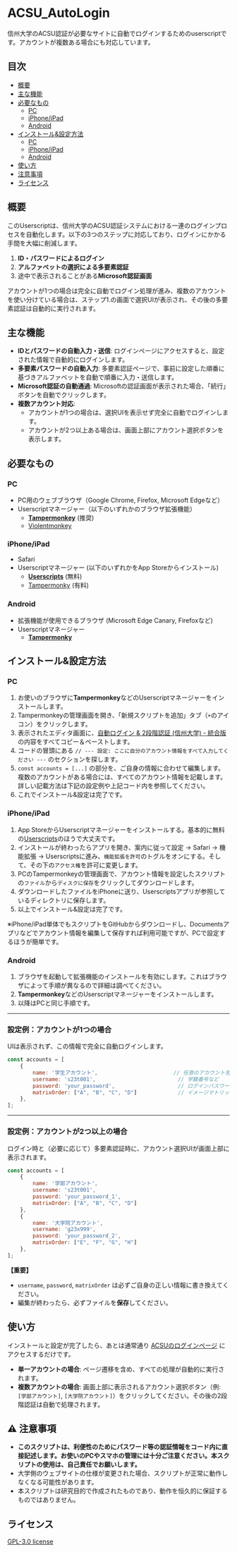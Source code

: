 # ACSU_AutoLogin

信州大学のACSU認証が必要なサイトに自動でログインするためのuserscriptです。アカウントが複数ある場合にも対応しています。

## 目次

-   [概要](#概要)
-   [主な機能](#主な機能)
-   [必要なもの](#必要なもの)
    -   [PC](#pc)
    -   [iPhone/iPad](#iphoneipad)
    -   [Android](#android)
-   [インストール&設定方法](#インストール設定方法)
    -   [PC](#pc-1)
    -   [iPhone/iPad](#iphoneipad-1)
    -   [Android](#android-1)
-   [使い方](#使い方)
-   [注意事項](#️-注意事項)
-   [ライセンス](#ライセンス)

## 概要

このUserscriptは、信州大学のACSU認証システムにおける一連のログインプロセスを自動化します。以下の3つのステップに対応しており、ログインにかかる手間を大幅に削減します。

1.  **ID・パスワードによるログイン**
2.  **アルファベットの選択による多要素認証**
3.  途中で表示されることがある**Microsoft認証画面**

アカウントが1つの場合は完全に自動でログイン処理が進み、複数のアカウントを使い分けている場合は、ステップ1.の画面で選択UIが表示され、その後の多要素認証は自動的に実行されます。

## 主な機能

-   **IDとパスワードの自動入力・送信**: ログインページにアクセスすると、設定された情報で自動的にログインします。
-   **多要素パスワードの自動入力**: 多要素認証ページで、事前に設定した順番に基づきアルファベットを自動で順番に入力・送信します。
-   **Microsoft認証の自動通過**: Microsoftの認証画面が表示された場合、「続行」ボタンを自動でクリックします。
-   **複数アカウント対応**:
    -   アカウントが1つの場合は、選択UIを表示せず完全に自動でログインします。
    -   アカウントが2つ以上ある場合は、画面上部にアカウント選択ボタンを表示します。

## 必要なもの

### PC

-   PC用のウェブブラウザ（Google Chrome, Firefox, Microsoft Edgeなど）
-   Userscriptマネージャー（以下のいずれかのブラウザ拡張機能）
    -   [**Tampermonkey**](https://www.tampermonkey.net/) (推奨)
    -   [Violentmonkey](https://violentmonkey.github.io/)

### iPhone/iPad

-   Safari 
-   Userscriptマネージャー (以下のいずれかをApp Storeからインストール)
    -   [**Userscripts**](https://apps.apple.com/jp/app/userscripts/id1463298887) (無料)
    -   [Tampermonky](https://apps.apple.com/jp/app/tampermonkey/id6738342400) (有料)

### Android

-   拡張機能が使用できるブラウザ (Microsoft Edge Canary, Firefoxなど)
-   Userscriptマネージャー
    -   [**Tampermonky**](https://www.tampermonkey.net/)

## インストール&設定方法

### PC

1.  お使いのブラウザに**Tampermonkey**などのUserscriptマネージャーをインストールします。
2.  Tampermonkeyの管理画面を開き、「新規スクリプトを追加」タブ（`+`のアイコン）をクリックします。
3.  表示されたエディタ画面に、[自動ログイン & 2段階認証 (信州大学) - 統合版](https://github.com/azuki1533/ACSU_AutoLogin/blob/main/%E8%87%AA%E5%8B%95%E3%83%AD%E3%82%B0%E3%82%A4%E3%83%B3%20%26%202%E6%AE%B5%E9%9A%8E%E8%AA%8D%E8%A8%BC%20(%E4%BF%A1%E5%B7%9E%E5%A4%A7%E5%AD%A6)%20-%20%E7%B5%B1%E5%90%88%E7%89%88.user.js)の内容をすべてコピー＆ペーストします。
4.  コードの冒頭にある `// --- 設定: ここに自分のアカウント情報をすべて入力してください ---` のセクションを探します。
5.  `const accounts = [...]` の部分を、ご自身の情報に合わせて編集します。複数のアカウントがある場合には、すべてのアカウント情報を記載します。詳しい記載方法は下記の設定例や上記コード内を参照してください。
6.  これでインストール&設定は完了です。

### iPhone/iPad

1.  App StoreからUserscriptマネージャーをインストールする。基本的に無料の[Userscripts](https://apps.apple.com/jp/app/userscripts/id1463298887)のほうで大丈夫です。
2.  インストールが終わったらアプリを開き、案内に従って設定 -> Safari -> 機能拡張 -> Userscriptsに進み、`機能拡張を許可`のトグルをオンにする。そして、その下の`アクセス権`を許可に変更します。
3.  PCのTampermonkeyの管理画面で、アカウント情報を設定したスクリプトの`ファイル`から`ディスクに保存`をクリックしてダウンロードします。
4.  ダウンロードしたファイルをiPhoneに送り、Userscriptsアプリが参照しているディレクトリに保存します。
5.  以上でインストール&設定は完了です。

※iPhone/iPad単体でもスクリプトをGitHubからダウンロードし、Documentsアプリなどでアカウント情報を編集して保存すれば利用可能ですが、PCで設定するほうが簡単です。

### Android

1.  ブラウザを起動して拡張機能のインストールを有効にします。これはブラウザによって手順が異なるので詳細は調べてください。
2.  **Tampermonkey**などのUserscriptマネージャーをインストールします。
3.  以降はPCと同じ手順です。

---

### 設定例：アカウントが1つの場合

UIは表示されず、この情報で完全に自動ログインします。

```javascript
const accounts = [
    {
        name: '学生アカウント',                        // 任意のアカウント名
        username: 's23t001',                          // 学籍番号など
        password: 'your_password',                    // ログインパスワード
        matrixOrder: ["A", "B", "C", "D"]             // イメージマトリックスの順番
    },
];
```

---

### 設定例：アカウントが2つ以上の場合

ログイン時と（必要に応じて）多要素認証時に、アカウント選択UIが画面上部に表示されます。

```javascript
const accounts = [
    {
        name: '学部アカウント',
        username: 's23t001',
        password: 'your_password_1',
        matrixOrder: ["A", "B", "C", "D"]
    },
    {
        name: '大学院アカウント',
        username: 'g23x999',
        password: 'your_password_2',
        matrixOrder: ["E", "F", "G", "H"]
    },
];
```

**【重要】**
-   `username`, `password`, `matrixOrder` は必ずご自身の正しい情報に書き換えてください。
-   編集が終わったら、必ずファイルを**保存**してください。

## 使い方

インストールと設定が完了したら、あとは通常通り [ACSUのログインページ](https://acsu.shinshu-u.ac.jp/) にアクセスするだけです。

-   **単一アカウントの場合**: ページ遷移を含め、すべての処理が自動的に実行されます。
-   **複数アカウントの場合**: 画面上部に表示されるアカウント選択ボタン（例: `[学部アカウント]`, `[大学院アカウント]`）をクリックしてください。その後の2段階認証は自動で処理されます。

## ⚠️ 注意事項

-   **このスクリプトは、利便性のためにパスワード等の認証情報をコード内に直接記述します。お使いのPCやスマホの管理には十分ご注意ください。本スクリプトの使用は、自己責任でお願いします。**
-   大学側のウェブサイトの仕様が変更された場合、スクリプトが正常に動作しなくなる可能性があります。
-   本スクリプトは研究目的で作成されたものであり、動作を恒久的に保証するものではありません。

## ライセンス

[GPL-3.0 license](https://github.com/azuki1533/ACSU_AutoLogin/blob/main/LICENSE)
